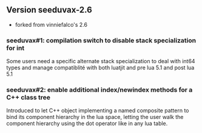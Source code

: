 ## Version seeduvax-2.6

* forked from vinniefalco's 2.6

### seeduvax#1: compilation switch to disable stack specialization for int

Some users need a specific alternate stack specialization to deal with int64
types and manage compatiblité with both luatjit and pre lua 5.1 and post lua 5.1

### seeduvax#2: enable additional index/newindex methods for a C++ class tree

Introduced to let C++ object implementing a named composite pattern to bind its
component hierarchy in the lua space, letting the user walk the component
hierarchy using the dot operator like in any lua table.
